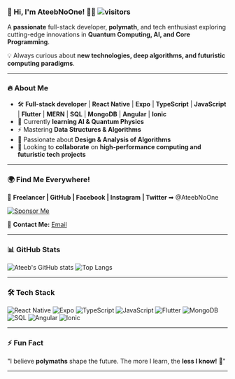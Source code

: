 ### 🚀 Hi, I'm AteebNoOne! 👨‍💻  ![visitors](https://visitor-badge.laobi.icu/badge?page_id=AteebNoOne.AteebNoOne)

A **passionate** full-stack developer, **polymath**, and tech enthusiast exploring cutting-edge innovations in **Quantum Computing, AI, and Core Programming**.  
 
💡 Always curious about **new technologies, deep algorithms, and futuristic computing paradigms**.  

---
  
### 🔥 About Me  
- 🛠 **Full-stack developer** | **React Native** | **Expo** | **TypeScript** | **JavaScript** | **Flutter** | **MERN** | **SQL** | **MongoDB** | **Angular** | **Ionic**  
- 🤖 Currently **learning AI & Quantum Physics**  
- ⚡ Mastering **Data Structures & Algorithms**  
- 📌 Passionate about **Design & Analysis of Algorithms**  
- 🚀 Looking to **collaborate** on **high-performance computing and futuristic tech projects**  

---
  
### 🌍 Find Me Everywhere!  
📌 **Freelancer | GitHub | Facebook | Instagram | Twitter** ➡ @AteebNoOne  

[![Sponsor Me](https://img.shields.io/badge/Sponsor-%F0%9F%92%B3-blue)](https://buy.stripe.com/9AQaG0eWu8mo8k87sy)

📧 **Contact Me:** [Email](mailto:ateebnoone@gmail.com)  

---

### 📊 GitHub Stats  

![Ateeb's GitHub stats](https://github-readme-stats.vercel.app/api?username=AteebNoOne&show_icons=true&theme=radical) ![Top Langs](https://github-readme-stats.vercel.app/api/top-langs/?username=AteebNoOne&layout=compact&langs_count=20&theme=radical)

---

### 🛠 Tech Stack  
![React Native](https://img.shields.io/badge/React_Native-20232A?style=for-the-badge&logo=react&logoColor=61DAFB) ![Expo](https://img.shields.io/badge/Expo-1B1F23?style=for-the-badge&logo=expo&logoColor=white)  ![TypeScript](https://img.shields.io/badge/TypeScript-007ACC?style=for-the-badge&logo=typescript&logoColor=white)  ![JavaScript](https://img.shields.io/badge/JavaScript-F7DF1E?style=for-the-badge&logo=javascript&logoColor=black)  ![Flutter](https://img.shields.io/badge/Flutter-02569B?style=for-the-badge&logo=flutter&logoColor=white)  ![MongoDB](https://img.shields.io/badge/MongoDB-4EA94B?style=for-the-badge&logo=mongodb&logoColor=white)  ![SQL](https://img.shields.io/badge/SQL-4479A1?style=for-the-badge&logo=postgresql&logoColor=white)  ![Angular](https://img.shields.io/badge/Angular-DD0031?style=for-the-badge&logo=angular&logoColor=white)  ![Ionic](https://img.shields.io/badge/Ionic-3880FF?style=for-the-badge&logo=ionic&logoColor=white)  

---
  
### ⚡ Fun Fact  
"I believe **polymaths** shape the future. The more I learn, the **less I know!** 🚀"

---
